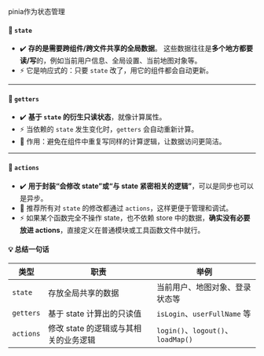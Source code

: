 pinia作为状态管理

#### 🧩 `state`

- ✔️ **存的是需要跨组件/跨文件共享的全局数据**。
   这些数据往往是**多个地方都要读/写**的，例如当前用户信息、全局设置、当前地图对象等。
- ⚡ 它是响应式的：只要 `state` 改了，用它的组件都会自动更新。

------

#### 🧩 `getters`

- ✔️ **基于 `state` 的衍生只读状态**，就像计算属性。
- ⚡ 当依赖的 `state` 发生变化时，`getters` 会自动重新计算。
- 📌 作用：避免在组件中重复写同样的计算逻辑，让数据访问更简洁。

------

#### 🧩 `actions`

- ✔️ **用于封装“会修改 state”或“与 state 紧密相关的逻辑”**，可以是同步也可以是异步。
- 📌 推荐所有对 `state` 的修改都通过 `actions`，这样更便于管理和调试。
- ⚡ 如果某个函数完全不操作 state，也不依赖 store 中的数据，**确实没有必要放进 actions**，直接定义在普通模块或工具函数文件中就行。



#### 💡 总结一句话

| 类型      | 职责                                  | 举例                               |
| --------- | ------------------------------------- | ---------------------------------- |
| `state`   | 存放全局共享的数据                    | 当前用户、地图对象、登录状态等     |
| `getters` | 基于 state 计算出的只读值             | `isLogin`、`userFullName` 等       |
| `actions` | 修改 state 的逻辑或与其相关的业务逻辑 | `login()`、`logout()`、`loadMap()` |